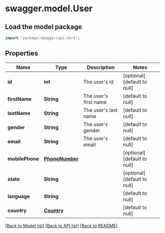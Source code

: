 # swagger.model.User

## Load the model package
```dart
import 'package:swagger/api.dart';
```

## Properties
Name | Type | Description | Notes
------------ | ------------- | ------------- | -------------
**id** | **int** | The user&#x27;s id | [optional] [default to null]
**firstName** | **String** | The user&#x27;s first name | [default to null]
**lastName** | **String** | The user&#x27;s last name | [default to null]
**gender** | **String** | The user&#x27;s gender | [default to null]
**email** | **String** | The user&#x27;s email | [default to null]
**mobilePhone** | [**PhoneNumber**](PhoneNumber.md) |  | [optional] [default to null]
**state** | **String** |  | [optional] [default to null]
**language** | **String** |  | [default to null]
**country** | [**Country**](Country.md) |  | [default to null]

[[Back to Model list]](../README.md#documentation-for-models) [[Back to API list]](../README.md#documentation-for-api-endpoints) [[Back to README]](../README.md)

